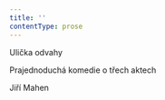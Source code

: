 ```yaml
---
title: ''
contentType: prose
---
```


<section>

Ulička odvahy

Prajednoduchá komedie o třech aktech

Jiří Mahen

</section>
